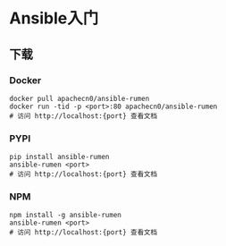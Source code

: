 # Ansible入门

## 下载

### Docker

```
docker pull apachecn0/ansible-rumen
docker run -tid -p <port>:80 apachecn0/ansible-rumen
# 访问 http://localhost:{port} 查看文档
```

### PYPI

```
pip install ansible-rumen
ansible-rumen <port>
# 访问 http://localhost:{port} 查看文档
```

### NPM

```
npm install -g ansible-rumen
ansible-rumen <port>
# 访问 http://localhost:{port} 查看文档
```